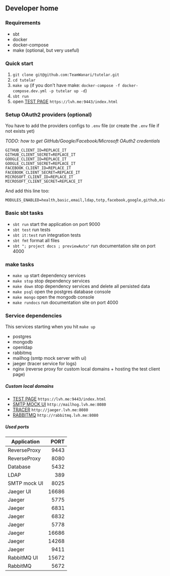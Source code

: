 ## Developer home

### Requirements
- sbt
- docker
- docker-compose
- make (optional, but very useful)

### Quick start
1. `git clone git@github.com:TeamWanari/tutelar.git`
2. `cd tutelar`
3. `make up` (if you don't have make: `docker-compose -f docker-compose.dev.yml -p tutelar up -d`)
4. `sbt run`
5. open [TEST PAGE](https://lvh.me:9443/index.html) `https://lvh.me:9443/index.html`

### Setup OAuth2 providers (optional)
You have to add the providers configs to `.env` file (or create the `.env` file if not exists yet) 

_TODO: how to get GitHub/Google/Facebook/Microsoft OAuth2 credentials_

```
GITHUB_CLIENT_ID=REPLACE_IT
GITHUB_CLIENT_SECRET=REPLACE_IT
GOOGLE_CLIENT_ID=REPLACE_IT
GOOGLE_CLIENT_SECRET=REPLACE_IT
FACEBOOK_CLIENT_ID=REPLACE_IT
FACEBOOK_CLIENT_SECRET=REPLACE_IT
MICROSOFT_CLIENT_ID=REPLACE_IT
MICROSOFT_CLIENT_SECRET=REPLACE_IT
```
And add this line too:
```
MODULES_ENABLED=health,basic,email,ldap,totp,facebook,google,github,microsoft
```

### Basic sbt tasks
- `sbt run` start the application on port 9000
- `sbt test` run tests
- `sbt it:test` run integration tests
- `sbt fmt` format all files
- `sbt "; project docs ; previewAuto"` run documentation site on port 4000

### make tasks
- `make up` start dependency services
- `make stop` stop dependency services
- `make down` stop dependency services and delete all persisted data
- `make psql` open the postgres database console
- `make mongo` open the mongodb console
- `make rundocs` run documentation site on port 4000


### Service dependencies
This services starting when you hit `make up`
- postgres
- mongodb
- openldap
- rabbitmq
- mailhog (smtp mock server with ui)
- jaeger (tracer service for logs)
- nginx (reverse proxy for custom local domains + hosting the test client page)

##### Custom local domains
- [TEST PAGE](https://lvh.me:9443/index.html) `https://lvh.me:9443/index.html`
- [SMTP MOCK UI](http://mailhog.lvh.me:8080) `http://mailhog.lvh.me:8080`
- [TRACER](http://jaeger.lvh.me:8080) `http://jaeger.lvh.me:8080`
- [RABBITMQ](http://rabbitmq.lvh.me:8080) `http://rabbitmq.lvh.me:8080`

##### Used ports
| Application   | PORT  |
| ------------- | -----:|
| ReverseProxy  |  9443 |
| ReverseProxy  |  8080 |
| Database      |  5432 |
| LDAP          |   389 |
| SMTP mock UI  |  8025 |
| Jaeger UI     | 16686 |
| Jaeger        |  5775 |
| Jaeger        |  6831 |
| Jaeger        |  6832 |
| Jaeger        |  5778 |
| Jaeger        | 16686 |
| Jaeger        | 14268 |
| Jaeger        |  9411 |
| RabbitMQ UI   | 15672 |
| RabbitMQ      |  5672 |
